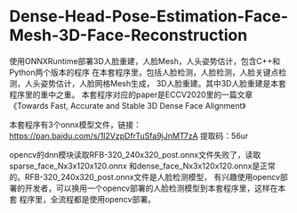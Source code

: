 # Dense-Head-Pose-Estimation-Face-Mesh-3D-Face-Reconstruction
使用ONNXRuntime部署3D人脸重建，人脸Mesh，人头姿势估计，包含C++和Python两个版本的程序
在本套程序里，包括人脸检测，人脸检测，人脸关键点检测，人头姿势估计，人脸网格Mesh生成，
3D人脸重建。其中3D人脸重建是本套程序里的重中之重。
本套程序对应的paper是ECCV2020里的一篇文章《Towards Fast, Accurate and Stable 3D Dense Face Alignment》

本套程序有3个onnx模型文件，链接：https://pan.baidu.com/s/1I2VzpDfrTuSfa9jJnMT7zA 
提取码：56ur


opencv的dnn模块读取RFB-320_240x320_post.onnx文件失败了，读取sparse_face_Nx3x120x120.onnx
和dense_face_Nx3x120x120.onnx是正常的。RFB-320_240x320_post.onnx文件是人脸检测模型，
有兴趣使用opencv部署的开发者，可以换用一个opencv部署的人脸检测模型到本套程序里，这样在本套
程序里，全流程都是使用opencv部署。

